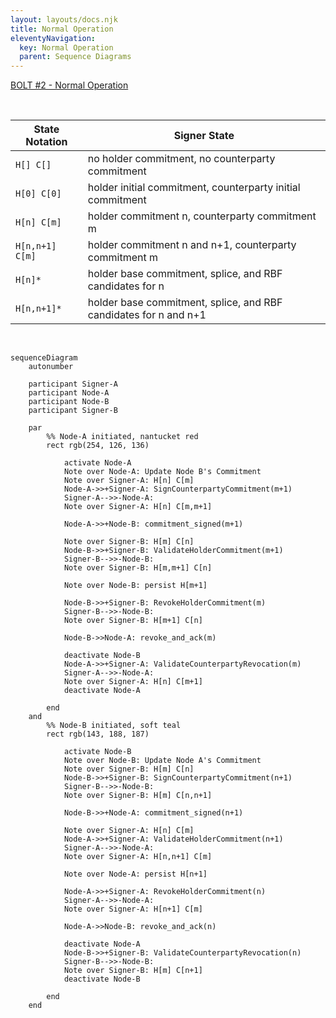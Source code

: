 ```yaml
---
layout: layouts/docs.njk
title: Normal Operation
eleventyNavigation:
  key: Normal Operation
  parent: Sequence Diagrams
---
```


[BOLT #2 - Normal Operation](https://github.com/lightningnetwork/lightning-rfc/blob/master/02-peer-protocol.md#normal-operation)

<br>

   | State Notation  | Signer State                                                     |
   |-----------------|------------------------------------------------------------------|
   | `H[] C[]`       | no holder commitment, no counterparty commitment                 |
   | `H[0] C[0]`     | holder initial commitment, counterparty initial commitment       |
   | `H[n] C[m]`     | holder commitment n, counterparty commitment m                   |
   | `H[n,n+1] C[m]` | holder commitment n and n+1, counterparty commitment m           |
   | `H[n]*`         | holder base commitment, splice, and RBF candidates for n         |
   | `H[n,n+1]*`     | holder base commitment, splice, and RBF candidates for n and n+1 |

<br>

```mermaid
sequenceDiagram
    autonumber

    participant Signer-A
    participant Node-A
    participant Node-B
    participant Signer-B

    par
        %% Node-A initiated, nantucket red
        rect rgb(254, 126, 136)

            activate Node-A
            Note over Node-A: Update Node B's Commitment
            Note over Signer-A: H[n] C[m]
            Node-A->>+Signer-A: SignCounterpartyCommitment(m+1)
            Signer-A-->>-Node-A: 
            Note over Signer-A: H[n] C[m,m+1]

            Node-A->>+Node-B: commitment_signed(m+1)

            Note over Signer-B: H[m] C[n]
            Node-B->>+Signer-B: ValidateHolderCommitment(m+1)
            Signer-B-->>-Node-B: 
            Note over Signer-B: H[m,m+1] C[n]

            Note over Node-B: persist H[m+1]

            Node-B->>+Signer-B: RevokeHolderCommitment(m)
            Signer-B-->>-Node-B: 
            Note over Signer-B: H[m+1] C[n]

            Node-B->>Node-A: revoke_and_ack(m)

            deactivate Node-B
            Node-A->>+Signer-A: ValidateCounterpartyRevocation(m)
            Signer-A-->>-Node-A: 
            Note over Signer-A: H[n] C[m+1]
            deactivate Node-A

        end
    and
        %% Node-B initiated, soft teal
        rect rgb(143, 188, 187)

            activate Node-B
            Note over Node-B: Update Node A's Commitment
            Note over Signer-B: H[m] C[n]
            Node-B->>+Signer-B: SignCounterpartyCommitment(n+1)
            Signer-B-->>-Node-B: 
            Note over Signer-B: H[m] C[n,n+1]

            Node-B->>+Node-A: commitment_signed(n+1)

            Note over Signer-A: H[n] C[m]
            Node-A->>+Signer-A: ValidateHolderCommitment(n+1)
            Signer-A-->>-Node-A: 
            Note over Signer-A: H[n,n+1] C[m]

            Note over Node-A: persist H[n+1]

            Node-A->>+Signer-A: RevokeHolderCommitment(n)
            Signer-A-->>-Node-A: 
            Note over Signer-A: H[n+1] C[m]

            Node-A->>Node-B: revoke_and_ack(n)

            deactivate Node-A
            Node-B->>+Signer-B: ValidateCounterpartyRevocation(n)
            Signer-B-->>-Node-B: 
            Note over Signer-B: H[m] C[n+1]
            deactivate Node-B

        end
    end
```

<br>
